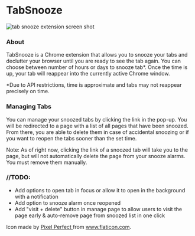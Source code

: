 # TabSnooze

<img src="https://res.cloudinary.com/dp6beg5nw/image/upload/c_crop,w_198/v1547424641/tab-snooze_hhcjqh.png" alt="tab snooze extension screen shot">

### About

TabSnooze is a Chrome extension that allows you to snooze your tabs and declutter your browser until you are ready to see the tab again. You can choose between number of hours or days to snooze tab\*. Once the time is up, your tab will reappear into the currently active Chrome window.

\*Due to API restrictions, time is approximate and tabs may not reappear precisely on time.

### Managing Tabs

You can manage your snoozed tabs by clicking the link in the pop-up. You will be redirected to a page with a list of all pages that have been snoozed. From there, you are able to delete them in case of accidental snoozing or if you want to reopen the tabs sooner than the set time.

Note: As of right now, clicking the link of a snoozed tab will take you to the page, but will not automatically delete the page from your snooze alarms. You must remove them manually.

### //TODO:

- Add options to open tab in focus or allow it to open in the background with a notification
- Add option to snooze alarm once reopened
- Add "visit + delete" button in manage page to allow users to visit the page early & auto-remove page from snoozed list in one click

Icon made by <a href="https://icon54.com/" title="Pixel Perfect">Pixel Perfect </a>from www.flaticon.com.

